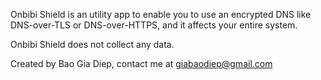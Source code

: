 Onbibi Shield is an utility app to enable you to use an encrypted DNS like DNS-over-TLS or DNS-over-HTTPS, and it affects your entire system.

Onbibi Shield does not collect any data.

Created by Bao Gia Diep, contact me at giabaodiep@gmail.com
